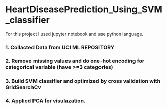 # HeartDiseasePrediction_Using_SVM_classifier
For this project I used jupyter notebook and use python language. 
### 1. Collacted Data from UCI ML REPOSITORY
### 2. Remove missing values and do one-hot encoding for categorical variable (have >=3 categories)
### 3. Build SVM classifier and optimized by cross validation with GridSearchCv
### 4. Applied PCA for visulazation.
